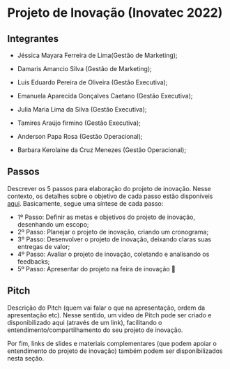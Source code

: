 # Projeto de Inovação (Inovatec 2022)

## Integrantes

- Jéssica Mayara Ferreira de Lima(Gestão de Marketing);
- Damaris Amancio Silva (Gestão de Marketing);

- Luis Eduardo Pereira de Oliveira (Gestão Executiva);
- Emanuela Aparecida Gonçalves Caetano (Gestão Executiva);
- Julia Maria Lima da Silva (Gestão Executiva);
- Tamires Araújo firmino (Gestão Executiva);

- Anderson Papa Rosa (Gestão Operacional);
- Barbara Kerolaine da Cruz Menezes (Gestão Operacional);

## Passos

Descrever os 5 passos para elaboração do projeto de inovação. Nesse contexto, os detalhes sobre o objetivo de cada passo estão disponíveis [aqui](https://academiapme-my.sharepoint.com/:w:/g/personal/marjory_dio_me/Efb7IK14WzJNhnx7wmDwh9gBydAUvsgfLgGvpanquISsZg). Basicamente, segue uma síntese de cada passo:
- 1º Passo: Definir as metas e objetivos do projeto de inovação, desenhando um escopo; 
- 2º Passo: Planejar o projeto de inovação, criando um cronograma; 
- 3º Passo: Desenvolver o projeto de inovação, deixando claras suas entregas de valor; 
- 4º Passo: Avaliar o projeto de inovação, coletando e analisando os feedbacks;
- 5º Passo: Apresentar do projeto na feira de inovação 🚀

## Pitch

Descrição do Pitch (quem vai falar o que na apresentação, ordem da apresentação etc). Nesse sentido, um vídeo de Pitch pode ser criado e disponibilizado aqui (através de um link), facilitando o entendimento/compartilhamento do seu projeto de inovação. 

Por fim, links de slides e materiais complementares (que podem apoiar o entendimento do projeto de inovação) também podem ser disponibilizados nesta seção.
